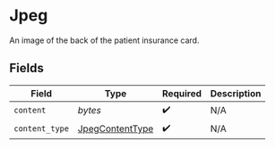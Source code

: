 # Jpeg

An image of the back of the patient insurance card.


## Fields

| Field                                                     | Type                                                      | Required                                                  | Description                                               |
| --------------------------------------------------------- | --------------------------------------------------------- | --------------------------------------------------------- | --------------------------------------------------------- |
| `content`                                                 | *bytes*                                                   | :heavy_check_mark:                                        | N/A                                                       |
| `content_type`                                            | [JpegContentType](../../models/shared/jpegcontenttype.md) | :heavy_check_mark:                                        | N/A                                                       |